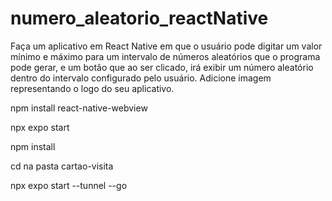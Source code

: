 # numero_aleatorio_reactNative
Faça um aplicativo em React Native em que o usuário pode digitar um valor mínimo e máximo para um intervalo de números aleatórios que o programa pode gerar, e um botão que ao ser clicado, irá exibir um número aleatório dentro do intervalo configurado pelo usuário. Adicione imagem representando o logo do seu aplicativo.



npm install react-native-webview 

npx expo start 

npm install

cd na pasta cartao-visita

npx expo start --tunnel --go